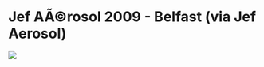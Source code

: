 <!--
id: 202429212
link: http://tumblr.atmos.org/post/202429212/jef-a-c-rosol-2009-belfast-via-jef-aerosol
slug: jef-a-c-rosol-2009-belfast-via-jef-aerosol
date: Fri Oct 02 2009 00:49:16 GMT-0700 (PDT)
publish: 2009-10-02
tags: 
title: Jef AÃ©rosol 2009 - Belfast (via Jef Aerosol)
-->


Jef AÃ©rosol 2009 - Belfast (via Jef Aerosol)
=============================================

![](http://25.media.tumblr.com/tumblr_kqvn25mT2B1qz4sngo1_400.jpg)


